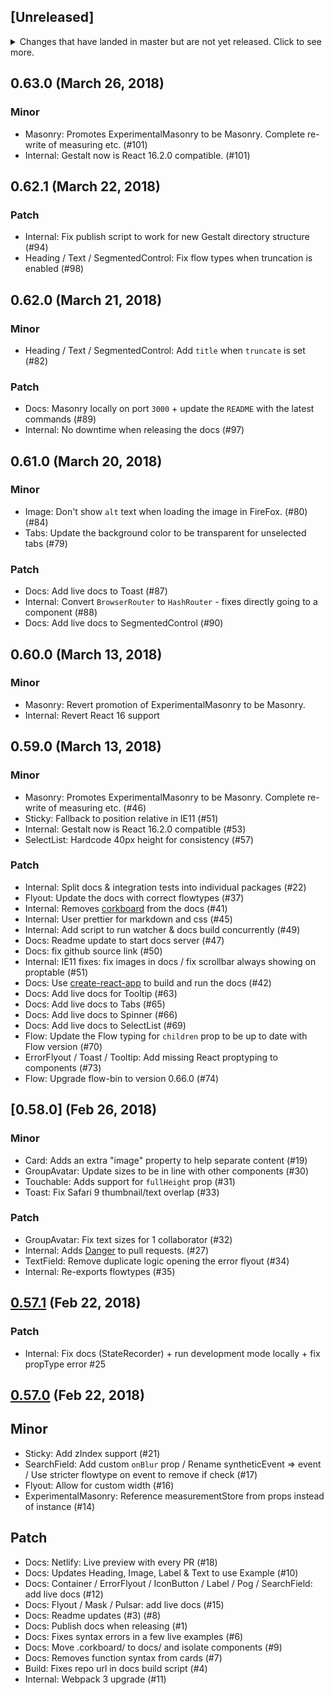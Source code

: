 ## [Unreleased]

<details>
  <summary>
    Changes that have landed in master but are not yet released.
    Click to see more.
  </summary>

### Minor
* Icon: 4 new icons related to analytic stats (#105)
* GroupAvatar: Fix when there are no collaborators (#112)
* Flyout: Fix positioning during resize (#111)
* Modal: Update heading size + fix docs (#114)
* Pulsar: New blue ring design, size change from 96 to 136px (#115)
* Icon: 1 icon (circle-arrow-down) for search (#119)

### Patch
* Docs: Add live docs to TextField / TextArea (#116)
* Internal: Fix navigation to allow opening in new tabs (#120)

</details>

## 0.63.0 (March 26, 2018)

### Minor

* Masonry: Promotes ExperimentalMasonry to be Masonry. Complete re-write of
  measuring etc. (#101)
* Internal: Gestalt now is React 16.2.0 compatible. (#101)

## 0.62.1 (March 22, 2018)

### Patch

* Internal: Fix publish script to work for new Gestalt directory structure (#94)
* Heading / Text / SegmentedControl: Fix flow types when truncation is enabled (#98)

## 0.62.0 (March 21, 2018)

### Minor

* Heading / Text / SegmentedControl: Add `title` when `truncate` is set (#82)

### Patch

* Docs: Masonry locally on port `3000` + update the `README` with the latest commands (#89)
* Internal: No downtime when releasing the docs (#97)

## 0.61.0 (March 20, 2018)

### Minor

* Image: Don't show `alt` text when loading the image in FireFox. (#80)(#84)
* Tabs: Update the background color to be transparent for unselected tabs (#79)

### Patch

* Docs: Add live docs to Toast (#87)
* Internal: Convert `BrowserRouter` to `HashRouter` - fixes directly going to a component (#88)
* Docs: Add live docs to SegmentedControl (#90)

## 0.60.0 (March 13, 2018)

### Minor

* Masonry: Revert promotion of ExperimentalMasonry to be Masonry.
* Internal: Revert React 16 support

## 0.59.0 (March 13, 2018)

### Minor

* Masonry: Promotes ExperimentalMasonry to be Masonry. Complete re-write of
  measuring etc. (#46)
* Sticky: Fallback to position relative in IE11 (#51)
* Internal: Gestalt now is React 16.2.0 compatible (#53)
* SelectList: Hardcode 40px height for consistency (#57)

### Patch

* Internal: Split docs & integration tests into individual packages (#22)
* Flyout: Update the docs with correct flowtypes (#37)
* Internal: Removes [corkboard](https://yarnpkg.com/en/package/corkboard) from the docs (#41)
* Internal: User prettier for markdown and css (#45)
* Internal: Add script to run watcher & docs build concurrently (#49)
* Docs: Readme update to start docs server (#47)
* Docs: fix github source link (#50)
* Internal: IE11 fixes: fix images in docs / fix scrollbar always showing on proptable (#51)
* Docs: Use [create-react-app](https://github.com/facebook/create-react-app) to build and run the docs (#42)
* Docs: Add live docs for Tooltip (#63)
* Docs: Add live docs to Tabs (#65)
* Docs: Add live docs to Spinner (#66)
* Docs: Add live docs to SelectList (#69)
* Flow: Update the Flow typing for `children` prop to be up to date with Flow version (#70)
* ErrorFlyout / Toast / Tooltip: Add missing React proptyping to components (#73)
* Flow: Upgrade flow-bin to version 0.66.0 (#74)

## [0.58.0] (Feb 26, 2018)

### Minor

* Card: Adds an extra "image" property to help separate content (#19)
* GroupAvatar: Update sizes to be in line with other components (#30)
* Touchable: Adds support for `fullHeight` prop (#31)
* Toast: Fix Safari 9 thumbnail/text overlap (#33)

### Patch

* GroupAvatar: Fix text sizes for 1 collaborator (#32)
* Internal: Adds [Danger](http://danger.systems/js/) to pull requests. (#27)
* TextField: Remove duplicate logic opening the error flyout (#34)
* Internal: Re-exports flowtypes (#35)

## [0.57.1] (Feb 22, 2018)

### Patch

* Internal: Fix docs (StateRecorder) + run development mode locally + fix propType error #25

## [0.57.0] (Feb 22, 2018)

## Minor

* Sticky: Add zIndex support (#21)
* SearchField: Add custom `onBlur` prop / Rename syntheticEvent => event / Use stricter flowtype on event to remove if check (#17)
* Flyout: Allow for custom width (#16)
* ExperimentalMasonry: Reference measurementStore from props instead of instance (#14)

## Patch

* Docs: Netlify: Live preview with every PR (#18)
* Docs: Updates Heading, Image, Label & Text to use Example (#10)
* Docs: Container / ErrorFlyout / IconButton / Label / Pog / SearchField: add live docs (#12)
* Docs: Flyout / Mask / Pulsar: add live docs (#15)
* Docs: Readme updates (#3) (#8)
* Docs: Publish docs when releasing (#1)
* Docs: Fixes syntax errors in a few live examples (#6)
* Docs: Move .corkboard/ to docs/ and isolate components (#9)
* Docs: Removes function syntax from cards (#7)
* Build: Fixes repo url in docs build script (#4)
* Internal: Webpack 3 upgrade (#11)

[0.57.1]: https://deploy-preview-26--gestalt.netlify.com/
[0.57.0]: https://deploy-preview-24--gestalt.netlify.com/
